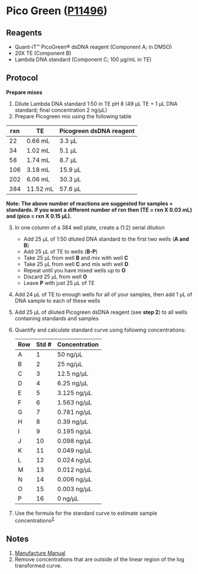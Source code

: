 # Pico Green ([P11496](https://www.thermofisher.com/order/catalog/product/P11496))

## Reagents

* Quant-iT™ PicoGreen® dsDNA reagent (Component A; in DMSO)
* 20X TE (Component B)
* Lambda DNA standard (Component C; 100 µg/mL in TE)

## Protocol

**Prepare mixes**

1. Dilute Lambda DNA standard 1:50 in TE pH 8 (49 µL TE + 1 µL DNA standard; final concentration 2 ng/µL)
2. Prepare Picogreen mix using the following table

 | rxn | TE       | Picogreen dsDNA reagent |
 |-----|----------|-------------------------|
 |  22 |  0.66 mL |  3.3 µL                 |
 |  34 |  1.02 mL |  5.1 µL                 |
 |  58 |  1.74 mL |  8.7 µL                 |
 | 106 |  3.18 mL | 15.9 µL                 |
 | 202 |  6.06 mL | 30.3 µL                 |
 | 384 | 11.52 mL | 57.6 µL                 |
 
 **Note: The above number of reactions are suggested for samples + standards. If
 you want a different number of rxn then (TE = rxn X 0.03 mL) and (pico = rxn X
 0.15 µL).**

3. In one column of a 384 well plate, create a (1:2) serial dilution
    * Add 25 µL of 1:50 diluted DNA standard to the first two wells (**A and B**)
    * Add 25 µL of TE to wells (**B-P**)
    * Take 25 µL from well **B** and mix with well **C**
    * Take 25 µL from well **C** and mix with well **D**
    * Repeat until you have mixed wells up to **O**
    * Discard 25 µL from well **O**
    * Leave **P** with just 25 µL of TE
4. Add 24 µL of TE to enough wells for all of your samples, then add 1 µL of DNA sample to each of these wells
6. Add 25 µL of diluted Picogreen dsDNA reagent (see **step 2**) to all wells containing standards and samples
7. Quantify and calculate standard curve using following concentrations:
    
    | Row   | Std #   | Concentration    |
    | ----- | ------- | ---------------  |
    | A     | 1       | 50 ng/µL         |
    | B     | 2       | 25 ng/µL         |
    | C     | 3       | 12.5 ng/µL       |
    | D     | 4       | 6.25 ng/µL       |
    | E     | 5       | 3.125 ng/µL      |
    | F     | 6       | 1.563 ng/µL      |
    | G     | 7       | 0.781 ng/µL      |
    | H     | 8       | 0.39 ng/µL       |
    | I     | 9       | 0.195 ng/µL      |
    | J     | 10      | 0.098 ng/µL      |
    | K     | 11      | 0.049 ng/µL      |
    | L     | 12      | 0.024 ng/µL      |
    | M     | 13      | 0.012 ng/µL      |
    | N     | 14      | 0.006 ng/µL      |
    | O     | 15      | 0.003 ng/µL      |
    | P     | 16      | 0 ng/µL          |
        
9. Use the formula for the standard curve to estimate sample concentrations<sup>[2](#conc)</sup>

## Notes
1. [Manufacture Manual](https://tools.thermofisher.com/content/sfs/manuals/mp07581.pdf)
2. <a name="conc"></a>Remove concentrations that are outside of the linear region of the log transformed curve.
